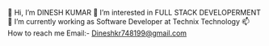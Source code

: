 👋 Hi, I’m DINESH KUMAR
👀 I’m interested in FULL STACK DEVELOPERMENT
🌱 I’m currently working as Software Developer at Technix Technology
📫 How to reach me Email:- Dineshkr748199@gmail.com
